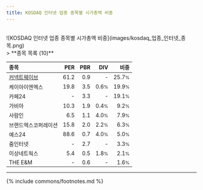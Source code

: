 ```yaml
---
title: KOSDAQ 인터넷 업종 종목별 시가총액 비중
---
```

<br>
![KOSDAQ 인터넷 업종 종목별 시가총액 비중](images/kosdaq_업종_인터넷_종목.png)
<br>
> **종목 목록 (10)**<a id="list"></a>

| **종목** | **PER** | **PBR** | **DIV** | **비중** |
| :------- | ------: | ------: | ------: | -------: |
| [커넥트웨이브](/119860/) | 61.2 | 0.9 | - | 25.7<small>%</small> |
| 케이아이엔엑스 | 19.8 | 3.5 | 0.6<small>%</small> | 19.9<small>%</small> |
| 카페24 | - | 3.3 | - | 19.1<small>%</small> |
| 가비아 | 10.3 | 1.9 | 0.4<small>%</small> | 9.2<small>%</small> |
| 사람인 | 6.5 | 1.1 | 4.0<small>%</small> | 7.9<small>%</small> |
| 브랜드엑스코퍼레이션 | 15.8 | 2.0 | 2.2<small>%</small> | 6.3<small>%</small> |
| 예스24 | 88.6 | 0.7 | 4.0<small>%</small> | 5.0<small>%</small> |
| 줌인터넷 | - | 2.7 | - | 3.3<small>%</small> |
| 이상네트웍스 | 5.4 | 0.5 | 1.8<small>%</small> | 2.1<small>%</small> |
| THE E&M | - | 0.6 | - | 1.6<small>%</small> |

---
{% include commons/footnotes.md %}